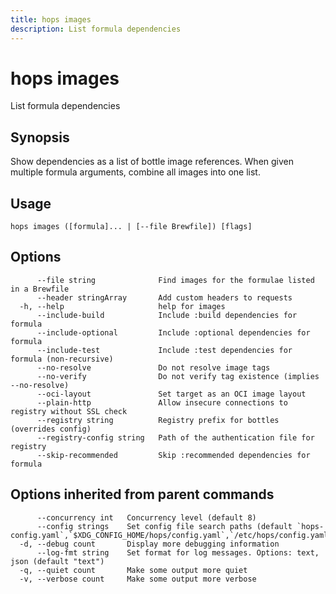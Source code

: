 ```yaml
---
title: hops images
description: List formula dependencies
---
```


<!--
This documentation is auto generated by a script.
Please do not edit this file directly.
-->

<!-- markdownlint-disable-next-line single-title -->
# hops images

List formula dependencies

## Synopsis

Show dependencies as a list of bottle image references. When given multiple formula arguments, combine all images into one list.

## Usage

```plaintext
hops images ([formula]... | [--file Brewfile]) [flags]
```

## Options

```plaintext
      --file string              Find images for the formulae listed in a Brewfile
      --header stringArray       Add custom headers to requests
  -h, --help                     help for images
      --include-build            Include :build dependencies for formula
      --include-optional         Include :optional dependencies for formula
      --include-test             Include :test dependencies for formula (non-recursive)
      --no-resolve               Do not resolve image tags
      --no-verify                Do not verify tag existence (implies --no-resolve)
      --oci-layout               Set target as an OCI image layout
      --plain-http               Allow insecure connections to registry without SSL check
      --registry string          Registry prefix for bottles (overrides config)
      --registry-config string   Path of the authentication file for registry
      --skip-recommended         Skip :recommended dependencies for formula
```

## Options inherited from parent commands

```plaintext
      --concurrency int   Concurrency level (default 8)
      --config strings    Set config file search paths (default `hops-config.yaml`,`$XDG_CONFIG_HOME/hops/config.yaml`,`/etc/hops/config.yaml`)
  -d, --debug count       Display more debugging information
      --log-fmt string    Set format for log messages. Options: text, json (default "text")
  -q, --quiet count       Make some output more quiet
  -v, --verbose count     Make some output more verbose
```
